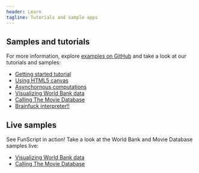 ```yaml
---
header: Learn
tagline: Tutorials and sample apps
---
```

<div class="row">

## Samples and tutorials
For more information, explore [examples on GitHub](https://github.com/ZachBray/FunScript/tree/master/Examples)
and take a look at our tutorials and samples:

 - [Getting started tutorial](samples/tutorial.html)
 - [Using HTML5 canvas](samples/canvas.html)
 - [Asynchornous computations](samples/simpleasync.html)
 - [Visualizing World Bank data](samples/worldbank.html)
 - [Calling The Movie Database](samples/moviedatabase.html)
 - [Brainfuck interpreter!!](samples/brainfuck.html)

## Live samples
See FunScript in action! Take a look at the World Bank and Movie Database samples live: 

 - [Visualizing World Bank data](live/worldbank.html)
 - [Calling The Movie Database](live/moviedatabase.html)

</div>